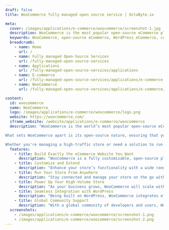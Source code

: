 ```yaml
---
draft: false
title: WooCommerce fully managed open source service | OctaByte.io

meta:
  cover: /images/applications/e-commerce/woocommerce/screenshot-1.jpg
  description: WooCommerce is the most popular open-source eCommerce platform, offering unlimited customization and control over your online store, empowering entrepreneurs and businesses worldwide to sell products online.
  keywords: WooCommerce, open-source eCommerce, WordPress eCommerce, customizable eCommerce solution, online store, sell products online, eCommerce extensions, WooCommerce mobile app, scalable eCommerce platform, WooCommerce features
  breadcrumb:
    - name: Home
      url: /
    - name: Fully managed Open-Source Services
      url: /fully-managed-open-source-services
    - name: Applications
      url: /fully-managed-open-source-services/applications
    - name: E-commerce
      url: /fully-managed-open-source-services/applications/e-commerce
    - name: WooCommerce
      url: /fully-managed-open-source-services/applications/e-commerce/woocommerce

content:
  id: woocommerce
  name: WooCommerce
  logo: /images/applications/e-commerce/woocommerce/logo.png
  website: https://woocommerce.com/
  iframe_website: /website/applications/e-commerce/woocommerce
  description: "WooCommerce is the world’s most popular open-source eCommerce solution, powering millions of online stores worldwide. Built on WordPress, it offers flexibility, scalability, and full control over your store’s content and data. Whether you're launching a new business, transitioning from brick-and-mortar retail to online, or developing custom sites for clients, WooCommerce provides the foundation to create an online store that seamlessly blends content and commerce.

What sets WooCommerce apart is its open-source nature, ensuring that you retain full ownership of your store, data, and content forever. With an extensive library of extensions and a large, active community, WooCommerce makes it easy to customize and expand your store to fit any business model. From selling physical products to digital goods, WooCommerce offers the tools to help you grow and scale.

Whether you're managing a high-traffic store or need a solution to run your store while on the go, WooCommerce provides the functionality and support you need to succeed in the competitive eCommerce space."
  features:
    - title: Build Exactly the eCommerce Website You Want
      description: "WooCommerce is a fully customizable, open-source platform built on WordPress, enabling you to create a unique online store tailored to your specific needs."
    - title: Customize and Extend
      description: "Enhance your store’s functionality with a wide range of official extensions available in the WooCommerce Marketplace. From subscriptions to luxury cars, WooCommerce is flexible enough to handle any business model."
    - title: Run Your Store From Anywhere
      description: "Stay connected and manage your store on the go with the WooCommerce Mobile App. Create products, process orders, and monitor key stats in real-time from your mobile device."
    - title: Power Up Your High-Volume Store
      description: "As your business grows, WooCommerce will scale with you. Work directly with WooCommerce experts to enhance the performance and capabilities of your store to handle high volumes of traffic and transactions."
    - title: Seamless Integration with WordPress
      description: "Being built on WordPress, WooCommerce integrates effortlessly with other WordPress features, making it easy to manage content and commerce from a single platform."
    - title: Global Community Support
      description: "With a global community of developers and users, WooCommerce offers continuous updates, support, and a wealth of resources to help you build and grow your store."
  screenshots:
    - /images/applications/e-commerce/woocommerce/screenshot-1.png
    - /images/applications/e-commerce/woocommerce/screenshot-2.png
---
```

